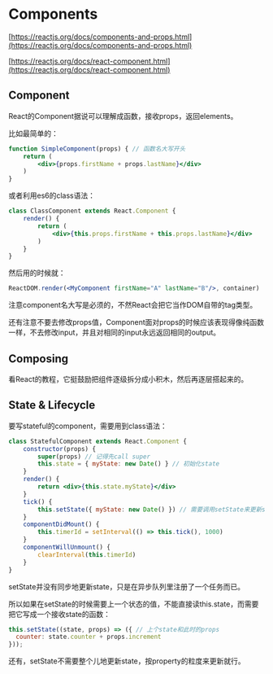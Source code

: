 # Components

[https://reactjs.org/docs/components-and-props.html](https://reactjs.org/docs/components-and-props.html)

[https://reactjs.org/docs/react-component.html](https://reactjs.org/docs/react-component.html)

## Component

React的Component据说可以理解成函数，接收props，返回elements。

比如最简单的：

```jsx
function SimpleComponent(props) { // 函数名大写开头
    return (
        <div>{props.firstName + props.lastName}</div>
    )
}
```

或者利用es6的class语法：

```jsx
class ClassComponent extends React.Component {
    render() {
        return (
            <div>{this.props.firstName + this.props.lastName}</div>
        )
    }
}
```

然后用的时候就：

```jsx
ReactDOM.render(<MyComponent firstName="A" lastName="B"/>, container)
```

注意component名大写是必须的，不然React会把它当作DOM自带的tag类型。

还有注意不要去修改props值，Component面对props的时候应该表现得像纯函数一样，不去修改input，并且对相同的input永远返回相同的output。

## Composing

看React的教程，它挺鼓励把组件逐级拆分成小积木，然后再逐层搭起来的。

## State & Lifecycle

要写stateful的component，需要用到class语法：

```jsx
class StatefulComponent extends React.Component {
    constructor(props) {
        super(props) // 记得先call super
        this.state = { myState: new Date() } // 初始化state
    }
    render() {
        return <div>{this.state.myState}</div>
    }
    tick() {
        this.setState({ myState: new Date() }) // 需要调用setState来更新state
    }
    componentDidMount() {
        this.timerId = setInterval(() => this.tick(), 1000)
    }
    componentWillUnmount() {
        clearInterval(this.timerId)
    }
}
```

setState并没有同步地更新state，只是在异步队列里注册了一个任务而已。

所以如果在setState的时候需要上一个状态的值，不能直接读this.state，而需要把它写成一个接收state的函数：

```jsx
this.setState((state, props) => ({ // 上个state和此时的props
  counter: state.counter + props.increment
}));
```

还有，setState不需要整个儿地更新state，按property的粒度来更新就行。

